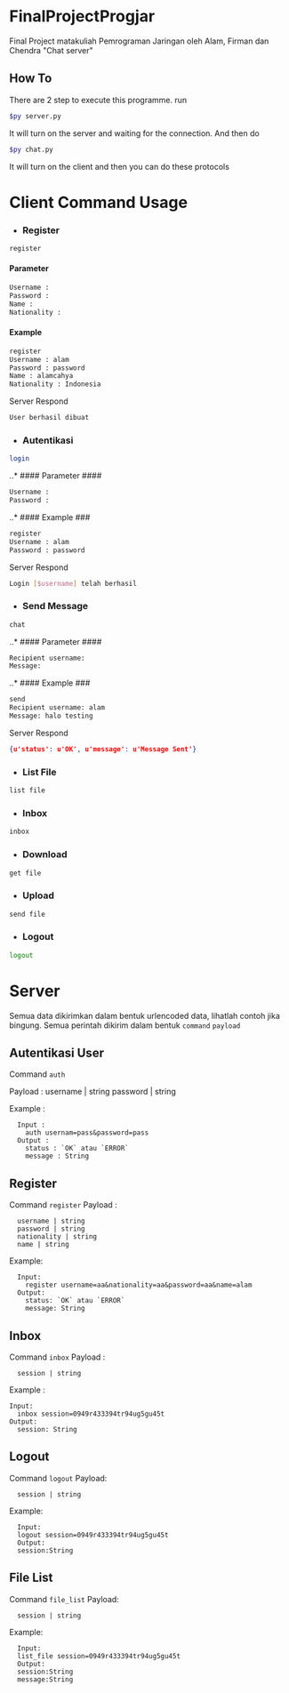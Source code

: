 # FinalProjectProgjar
Final Project matakuliah Pemrograman Jaringan oleh Alam, Firman dan Chendra
"Chat server"

## How To
There are 2 step to execute this programme.
run 
```bash
$py server.py
```
It will turn on the server and waiting for the connection. And then do
```bash
$py chat.py
```
It will turn on the client and then you can do these protocols


# Client Command Usage
* ### Register ###
```bash
register
```
#### Parameter ####
```bash
Username :
Password :
Name :
Nationality :
```
#### Example ###
```bash
register
Username : alam
Password : password
Name : alamcahya
Nationality : Indonesia
```
Server Respond
```bash
User berhasil dibuat
```

* ### Autentikasi ###
```bash
login
```
..* #### Parameter ####
```bash
Username :
Password :
```
..* #### Example ###
```bash
register
Username : alam
Password : password
```
Server Respond
```bash
Login [$username] telah berhasil
```

* ### Send Message ###
```bash
chat
```
..* #### Parameter ####
```bash
Recipient username:
Message:
```
..* #### Example ###
```bash
send
Recipient username: alam
Message: halo testing
```
Server Respond
```json
{u'status': u'OK', u'message': u'Message Sent'}
```

* ### List File ###
```bash
list file
```

* ### Inbox ###
```bash
inbox
```

* ### Download ###
```bash
get file
```

* ### Upload ###
```bash
send file
```

* ### Logout ###
```bash
logout
```

# Server
Semua data dikirimkan dalam bentuk urlencoded data, lihatlah contoh jika bingung. Semua perintah dikirim dalam bentuk `command` `payload`
## Autentikasi User
Command `auth`

Payload :
  username | string
  password | string

Example :
```
  Input : 
    auth usernam=pass&password=pass
  Output :
    status : `OK` atau `ERROR`
    message : String
```

## Register
Command `register`
Payload :
```
  username | string
  password | string
  nationality | string
  name | string
```

Example:
```
  Input:
    register username=aa&nationality=aa&password=aa&name=alam
  Output:
    status: `OK` atau `ERROR`
    message: String
```

## Inbox
Command `inbox`
Payload :
```
  session | string
```

Example :
```
Input:
  inbox session=0949r433394tr94ug5gu45t
Output:
  session: String
```

## Logout
Command `logout`
Payload:
```
  session | string
```

Example:
```
  Input:
  logout session=0949r433394tr94ug5gu45t
  Output:
  session:String
```

## File List
Command `file_list`
Payload:
```
  session | string
```
Example:
```
  Input:
  list_file session=0949r433394tr94ug5gu45t
  Output:
  session:String
  message:String
```

